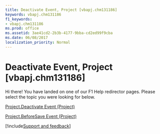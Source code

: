 ```yaml
---
title: Deactivate Event, Project [vbapj.chm131186]
keywords: vbapj.chm131186
f1_keywords:
- vbapj.chm131186
ms.prod: office
ms.assetid: 3ae41cd2-2b3b-4177-9bba-cd2ed99f9cba
ms.date: 06/08/2017
localization_priority: Normal
---
```



# Deactivate Event, Project [vbapj.chm131186]

Hi there! You have landed on one of our F1 Help redirector pages. Please select the topic you were looking for below.

[Project.Deactivate Event (Project)](https://msdn.microsoft.com/library/ce4301e5-8881-1280-fafb-a87c37d088dd%28Office.15%29.aspx)

[Project.BeforeSave Event (Project)](https://msdn.microsoft.com/library/6947661e-f77c-b766-b926-fd37818019b7%28Office.15%29.aspx)

[!include[Support and feedback](~/includes/feedback-boilerplate.md)]